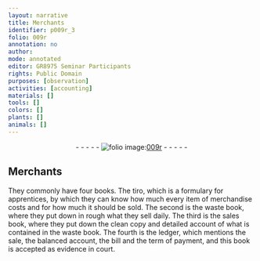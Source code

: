 ```yaml
---
layout: narrative
title: Merchants
identifier: p009r_3
folio: 009r
annotation: no
author:
mode: annotated
editor: GR8975 Seminar Participants
rights: Public Domain
purposes: [observation]
activities: [accounting]
materials: []
tools: []
colors: []
plants: []
animals: []
---
```


 <div class="folio" align="center">- - - - - <a href="http://gallica.bnf.fr/ark:/12148/btv1b9059316c/f22.item" target="_blank"><img src="https://cu-mkp.github.io/GR8975-edition/assets/photo-icon.png" alt="folio image: " style="display:inline-block; margin-bottom:-3px;"/>009r</a> - - - - - </div> 

##  <span class="profession">Merchants</span> 

 
 <span class="activity"></span>  They commonly have four books. The <span class="foreign">tiro</span>, which is a formulary for apprentices, by which they can know how much every item of merchandise costs and for how much it should be sold. The second is the waste book, where they put down in rough what they sell <span class="time">daily</span>. The third is the sales book, where they put down the clean copy and detailed account of what is contained in the waste book. The fourth is the ledger, which mentions the sale, the balanced account, the bill and the term of payment, and this book is accepted as evidence in court. 
 